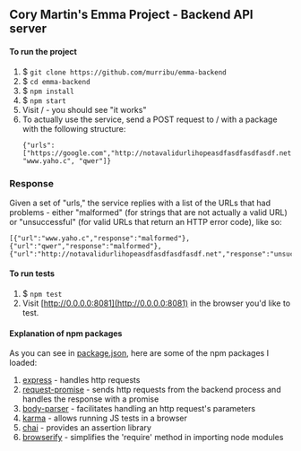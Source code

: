 ## Cory Martin's Emma Project - Backend API server

#### To run the project

1. $ ```git clone https://github.com/murribu/emma-backend```
2. $ ```cd emma-backend```
3. $ ```npm install```
4. $ ```npm start```
5. Visit / - you should see "it works"
6. To actually use the service, send a POST request to / with a package with the following structure: 
    ```
    {"urls":["https://google.com","http://notavalidurlihopeasdfasdfasdfasdf.net", "www.yaho.c", "qwer"]}
    ```

### Response

Given a set of "urls," the service replies with a list of the URLs that had problems - either "malformed" (for strings that are not actually a valid URL) or "unsuccessful" (for valid URLs that return an HTTP error code), like so: 

```
[{"url":"www.yaho.c","response":"malformed"},{"url":"qwer","response":"malformed"},{"url":"http://notavalidurlihopeasdfasdfasdfasdf.net","response":"unsuccessful"}]
```

#### To run tests

1. $ ```npm test```
2. Visit [http://0.0.0.0:8081](http://0.0.0.0:8081) in the browser you'd like to test.

#### Explanation of npm packages
As you can see in [package.json](https://github.com/murribu/emma-backend/blob/master/package.json), here are some of the npm packages I loaded:

1. [express](https://www.npmjs.com/package/express) - handles http requests
2. [request-promise](https://github.com/request/request-promise) - sends http requests from the backend process and handles the response with a promise
3. [body-parser](https://www.npmjs.com/package/body-parser) - facilitates handling an http request's parameters
4. [karma](https://www.npmjs.com/package/karma) - allows running JS tests in a browser
5. [chai](https://www.npmjs.com/package/chai) - provides an assertion library
6. [browserify](https://www.npmjs.com/package/browserify) - simplifies the 'require' method in importing node modules
